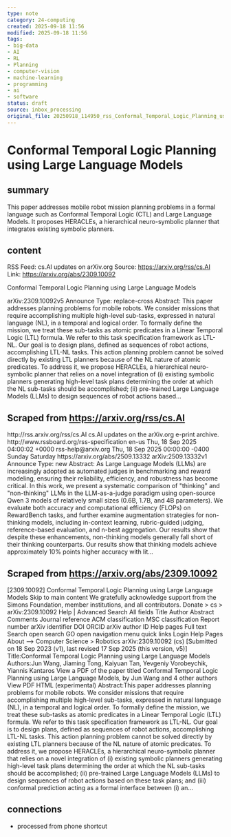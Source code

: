```yaml
---
type: note
category: 24-computing
created: 2025-09-18 11:56
modified: 2025-09-18 11:56
tags:
- big-data
- AI
- RL
- Planning
- computer-vision
- machine-learning
- programming
- ai
- software
status: draft
source: inbox_processing
original_file: 20250918_114950_rss_Conformal_Temporal_Logic_Planning_using_Large_Lang.txt
---
```



# Conformal Temporal Logic Planning using Large Language Models

## summary
This paper addresses mobile robot mission planning problems in a formal language such as Conformal Temporal Logic (CTL) and Large Language Models. It proposes HERACLEs, a hierarchical neuro-symbolic planner that integrates existing symbolic planners.

## content
RSS Feed: cs.AI updates on arXiv.org
Source: https://arxiv.org/rss/cs.AI
Link: https://arxiv.org/abs/2309.10092

Conformal Temporal Logic Planning using Large Language Models

arXiv:2309.10092v5 Announce Type: replace-cross Abstract: This paper addresses planning problems for mobile robots. We consider missions that require accomplishing multiple high-level sub-tasks, expressed in natural language (NL), in a temporal and logical order. To formally define the mission, we treat these sub-tasks as atomic predicates in a Linear Temporal Logic (LTL) formula. We refer to this task specification framework as LTL-NL. Our goal is to design plans, defined as sequences of robot actions, accomplishing LTL-NL tasks. This action planning problem cannot be solved directly by existing LTL planners because of the NL nature of atomic predicates. To address it, we propose HERACLEs, a hierarchical neuro-symbolic planner that relies on a novel integration of (i) existing symbolic planners generating high-level task plans determining the order at which the NL sub-tasks should be accomplished; (ii) pre-trained Large Language Models (LLMs) to design sequences of robot actions based...

## Scraped from https://arxiv.org/rss/cs.AI
<?xml version='1.0' encoding='UTF-8'?>
<rss xmlns:arxiv="http://arxiv.org/schemas/atom" xmlns:dc="http://purl.org/dc/elements/1.1/" xmlns:atom="http://www.w3.org/2005/Atom" xmlns:content="http://purl.org/rss/1.0/modules/content/" version="2.0">
  <channel>
    <title>cs.AI updates on arXiv.org</title>
    <link>http://rss.arxiv.org/rss/cs.AI</link>
    <description>cs.AI updates on the arXiv.org e-print archive.</description>
    <atom:link href="http://rss.arxiv.org/rss/cs.AI" rel="self" type="application/rss+xml"/>
    <docs>http://www.rssboard.org/rss-specification</docs>
    <language>en-us</language>
    <lastBuildDate>Thu, 18 Sep 2025 04:00:02 +0000</lastBuildDate>
    <managingEditor>rss-help@arxiv.org</managingEditor>
    <pubDate>Thu, 18 Sep 2025 00:00:00 -0400</pubDate>
    <skipDays>
      <day>Sunday</day>
      <day>Saturday</day>
    </skipDays>
    <item>
      <title>Explicit Reasoning Makes Better Judges: A Systematic Study on Accuracy, Efficiency, and Robustness</title>
      <link>https://arxiv.org/abs/2509.13332</link>
      <description>arXiv:2509.13332v1 Announce Type: new 
Abstract: As Large Language Models (LLMs) are increasingly adopted as automated judges in benchmarking and reward modeling, ensuring their reliability, efficiency, and robustness has become critical. In this work, we present a systematic comparison of "thinking" and "non-thinking" LLMs in the LLM-as-a-judge paradigm using open-source Qwen 3 models of relatively small sizes (0.6B, 1.7B, and 4B parameters). We evaluate both accuracy and computational efficiency (FLOPs) on RewardBench tasks, and further examine augmentation strategies for non-thinking models, including in-context learning, rubric-guided judging, reference-based evaluation, and n-best aggregation. Our results show that despite these enhancements, non-thinking models generally fall short of their thinking counterparts. Our results show that thinking models achieve approximately 10% points higher accuracy with lit...


## Scraped from https://arxiv.org/abs/2309.10092
[2309.10092] Conformal Temporal Logic Planning using Large Language Models Skip to main content We gratefully acknowledge support from the Simons Foundation, member institutions, and all contributors. Donate &gt; cs &gt; arXiv:2309.10092 Help | Advanced Search All fields Title Author Abstract Comments Journal reference ACM classification MSC classification Report number arXiv identifier DOI ORCID arXiv author ID Help pages Full text Search open search GO open navigation menu quick links Login Help Pages About --> Computer Science > Robotics arXiv:2309.10092 (cs) [Submitted on 18 Sep 2023 (v1), last revised 17 Sep 2025 (this version, v5)] Title:Conformal Temporal Logic Planning using Large Language Models Authors:Jun Wang, Jiaming Tong, Kaiyuan Tan, Yevgeniy Vorobeychik, Yiannis Kantaros View a PDF of the paper titled Conformal Temporal Logic Planning using Large Language Models, by Jun Wang and 4 other authors View PDF HTML (experimental) Abstract:This paper addresses planning problems for mobile robots. We consider missions that require accomplishing multiple high-level sub-tasks, expressed in natural language (NL), in a temporal and logical order. To formally define the mission, we treat these sub-tasks as atomic predicates in a Linear Temporal Logic (LTL) formula. We refer to this task specification framework as LTL-NL. Our goal is to design plans, defined as sequences of robot actions, accomplishing LTL-NL tasks. This action planning problem cannot be solved directly by existing LTL planners because of the NL nature of atomic predicates. To address it, we propose HERACLEs, a hierarchical neuro-symbolic planner that relies on a novel integration of (i) existing symbolic planners generating high-level task plans determining the order at which the NL sub-tasks should be accomplished; (ii) pre-trained Large Language Models (LLMs) to design sequences of robot actions based on these task plans; and (iii) conformal prediction acting as a formal interface between (i) an...


## connections
- processed from phone shortcut
